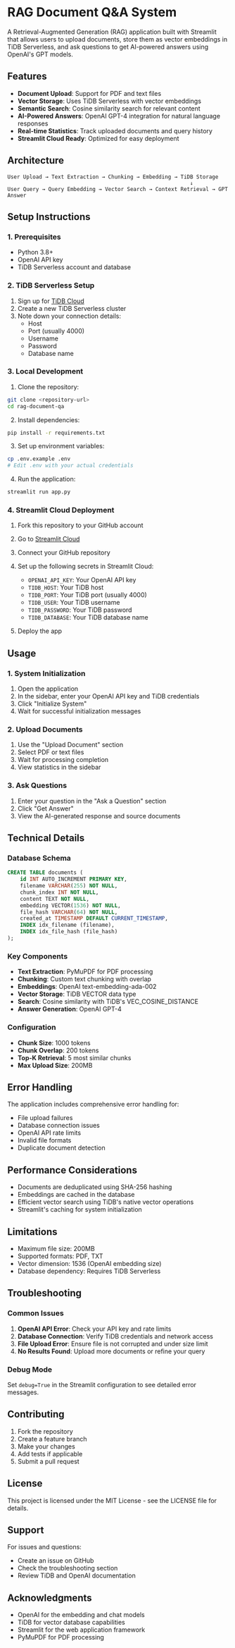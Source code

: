 # RAG Document Q&A System

A Retrieval-Augmented Generation (RAG) application built with Streamlit that allows users to upload documents, store them as vector embeddings in TiDB Serverless, and ask questions to get AI-powered answers using OpenAI's GPT models.

## Features

- **Document Upload**: Support for PDF and text files
- **Vector Storage**: Uses TiDB Serverless with vector embeddings
- **Semantic Search**: Cosine similarity search for relevant content
- **AI-Powered Answers**: OpenAI GPT-4 integration for natural language responses
- **Real-time Statistics**: Track uploaded documents and query history
- **Streamlit Cloud Ready**: Optimized for easy deployment

## Architecture

```
User Upload → Text Extraction → Chunking → Embedding → TiDB Storage
                                                          ↓
User Query → Query Embedding → Vector Search → Context Retrieval → GPT Answer
```

## Setup Instructions

### 1. Prerequisites

- Python 3.8+
- OpenAI API key
- TiDB Serverless account and database

### 2. TiDB Serverless Setup

1. Sign up for [TiDB Cloud](https://tidbcloud.com/)
2. Create a new TiDB Serverless cluster
3. Note down your connection details:
   - Host
   - Port (usually 4000)
   - Username
   - Password
   - Database name

### 3. Local Development

1. Clone the repository:
```bash
git clone <repository-url>
cd rag-document-qa
```

2. Install dependencies:
```bash
pip install -r requirements.txt
```

3. Set up environment variables:
```bash
cp .env.example .env
# Edit .env with your actual credentials
```

4. Run the application:
```bash
streamlit run app.py
```

### 4. Streamlit Cloud Deployment

1. Fork this repository to your GitHub account

2. Go to [Streamlit Cloud](https://share.streamlit.io/)

3. Connect your GitHub repository

4. Set up the following secrets in Streamlit Cloud:
   - `OPENAI_API_KEY`: Your OpenAI API key
   - `TIDB_HOST`: Your TiDB host
   - `TIDB_PORT`: Your TiDB port (usually 4000)
   - `TIDB_USER`: Your TiDB username
   - `TIDB_PASSWORD`: Your TiDB password
   - `TIDB_DATABASE`: Your TiDB database name

5. Deploy the app

## Usage

### 1. System Initialization

1. Open the application
2. In the sidebar, enter your OpenAI API key and TiDB credentials
3. Click "Initialize System"
4. Wait for successful initialization messages

### 2. Upload Documents

1. Use the "Upload Document" section
2. Select PDF or text files
3. Wait for processing completion
4. View statistics in the sidebar

### 3. Ask Questions

1. Enter your question in the "Ask a Question" section
2. Click "Get Answer"
3. View the AI-generated response and source documents

## Technical Details

### Database Schema

```sql
CREATE TABLE documents (
    id INT AUTO_INCREMENT PRIMARY KEY,
    filename VARCHAR(255) NOT NULL,
    chunk_index INT NOT NULL,
    content TEXT NOT NULL,
    embedding VECTOR(1536) NOT NULL,
    file_hash VARCHAR(64) NOT NULL,
    created_at TIMESTAMP DEFAULT CURRENT_TIMESTAMP,
    INDEX idx_filename (filename),
    INDEX idx_file_hash (file_hash)
);
```

### Key Components

- **Text Extraction**: PyMuPDF for PDF processing
- **Chunking**: Custom text chunking with overlap
- **Embeddings**: OpenAI text-embedding-ada-002
- **Vector Storage**: TiDB VECTOR data type
- **Search**: Cosine similarity with TiDB's VEC_COSINE_DISTANCE
- **Answer Generation**: OpenAI GPT-4

### Configuration

- **Chunk Size**: 1000 tokens
- **Chunk Overlap**: 200 tokens
- **Top-K Retrieval**: 5 most similar chunks
- **Max Upload Size**: 200MB

## Error Handling

The application includes comprehensive error handling for:

- File upload failures
- Database connection issues
- OpenAI API rate limits
- Invalid file formats
- Duplicate document detection

## Performance Considerations

- Documents are deduplicated using SHA-256 hashing
- Embeddings are cached in the database
- Efficient vector search using TiDB's native vector operations
- Streamlit's caching for system initialization

## Limitations

- Maximum file size: 200MB
- Supported formats: PDF, TXT
- Vector dimension: 1536 (OpenAI embedding size)
- Database dependency: Requires TiDB Serverless

## Troubleshooting

### Common Issues

1. **OpenAI API Error**: Check your API key and rate limits
2. **Database Connection**: Verify TiDB credentials and network access
3. **File Upload Error**: Ensure file is not corrupted and under size limit
4. **No Results Found**: Upload more documents or refine your query

### Debug Mode

Set `debug=True` in the Streamlit configuration to see detailed error messages.

## Contributing

1. Fork the repository
2. Create a feature branch
3. Make your changes
4. Add tests if applicable
5. Submit a pull request

## License

This project is licensed under the MIT License - see the LICENSE file for details.

## Support

For issues and questions:
- Create an issue on GitHub
- Check the troubleshooting section
- Review TiDB and OpenAI documentation

## Acknowledgments

- OpenAI for the embedding and chat models
- TiDB for vector database capabilities
- Streamlit for the web application framework
- PyMuPDF for PDF processing
